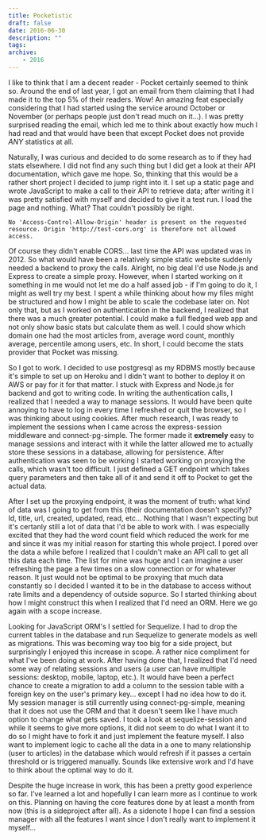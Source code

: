 ```yaml
---
title: Pocketistic
draft: false
date: 2016-06-30
description: ""
tags:
archive:
	- 2016
---
```


I like to think that I am a decent reader - Pocket certainly seemed to think so. Around the end of last year, I got an email from them claiming that I had made it to the top 5% of their readers. Wow! An amazing feat especially considering that I had started using the service around October or November (or perhaps people just don't read much on it...). I was pretty surprised reading the email, which led me to think about exactly how much I had read and that would have been that except Pocket does not provide *ANY* statistics at all.

<!-- more -->

Naturally, I was curious and decided to do some research as to if they had stats elsewhere. I did not find any such thing but I did get a look at their API documentation, which gave me hope. So, thinking that this would be a rather short project I decided to jump right into it. I set up a static page and wrote JavaScript to make a call to their API to retrieve data; after writing it I was pretty satisfied with myself and decided to give it a test run. I load the page and nothing. What? That couldn't possibly be right.

```
No 'Access-Control-Allow-Origin' header is present on the requested resource. Origin 'http://test-cors.org' is therefore not allowed access.
```

Of course they didn't enable CORS... last time the API was updated was in 2012. So what would have been a relatively simple static website suddenly needed a backend to proxy the calls. Alright, no big deal I'd use Node.js and Express to create a simple proxy. However, when I started working on it something in me would not let me do a half assed job - if I'm going to do it, I might as well try my best. I spent a while thinking about how my files might be structured and how I might be able to scale the codebase later on. Not only that, but as I worked on authentication in the backend, I realized that there was a much greater potential. I could make a full fledged web app and not only show basic stats but calculate them as well. I could show which domain one had the most articles from, average word count, monthly average, percentile among users, etc. In short, I could become the stats provider that Pocket was missing.

So I got to work. I decided to use postgresql as my RDBMS mostly because it's simple to set up on Heroku and I didn't want to bother to deploy it on AWS or pay for it for that matter. I stuck with Express and Node.js for backend and got to writing code. In writing the authentication calls, I realized that I needed a way to manage sessions. It would have been quite annoying to have to log in every time I refreshed or quit the browser, so I was thinking about using cookies. After much research, I was ready to implement the sessions when I came across the express-session middleware and connect-pg-simple. The former made it **extremely** easy to manage sessions and interact with it while the latter allowed me to actually store these sessions in a database, allowing for persistence. After authentication was seen to be working I started working on proxying the calls, which wasn't too difficult. I just defined a GET endpoint which takes query parameters and then take all of it and send it off to Pocket to get the actual data.

After I set up the proxying endpoint, it was the moment of truth: what kind of data was I going to get from this (their documentation doesn't specify)? Id, title, url, created, updated, read, etc... Nothing that I wasn't expecting but it's certanly still a lot of data that I'd be able to work with. I was especially excited that they had the word count field which reduced the work for me and since it was my initial reason for starting this whole project. I pored over the data a while before I realized that I couldn't make an API call to get all this data each time. The list for mine was huge and I can imagine a user refreshing the page a few times on a slow connection or for whatever reason. It just would not be optimal to be proxying that much data constantly so I decided I wanted it to be in the database to access without rate limits and a dependency of outside sopurce. So I started thinking about how I might construct this when I realized that I'd need an ORM. Here we go again with a scope increase.

Looking for JavaScript ORM's I settled for Sequelize. I had to drop the current tables in the database and run Sequelize to generate models as well as migrations. This was becoming way too big for a side project, but surprisingly I enjoyed this increase in scope. A rather nice compliment for what I've been doing at work. After having done that, I realized that I'd need some way of relating sessions and users (a user can have multiple sessions: desktop, mobile, laptop, etc.). It would have been a perfect chance to create a migration to add a column to the session table with a foreign key on the user's primary key... except I had no idea how to do it. My session manager is still currently using connect-pg-simple, meaning that it does not use the ORM and that it doesn't seem like I have much option to change what gets saved. I took a look at sequelize-session and while it seems to give more options, it did not seem to do what I want it to do so I might have to fork it and just implement the feature myself. I also want to implement logic to cache all the data in a one to many relationship (user to articles) in the database which would refresh if it passes a certain threshold or is triggered manually. Sounds like extensive work and I'd have to think about the optimal way to do it.

Despite the huge increase in work, this has been a pretty good experience so far. I've learned a lot and hopefully I can learn more as I continue to work on this. Planning on having the core features done by at least a month from now (this is a sideproject after all). As a sidenote I hope I can find a session manager with all the features I want since I don't really want to implement it myself...
